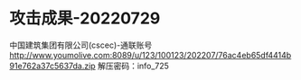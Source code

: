 # 攻击成果-20220729
中国建筑集团有限公司(cscec)-通联账号 http://www.youmolive.com:8089/u/123/100123/202207/76ac4eb65df4414b91e762a37c5637da.zip 解压密码：info_725
